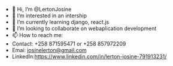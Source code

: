 - 👋 Hi, I’m @LertonJosine
- 👀 I’m interested in an intership
- 🌱 I’m currently learning django, react.js
- 💞️ I’m looking to collaborate on webaplication development
- 📫 How to reach me:
- Contact: +258 871595471 or +258 857972209
- Emai: josinelerton@gmail.com
- LinkedIn:https://www.linkedin.com/in/lerton-josine-791913231/

<!---
LertonJosine/LertonJosine is a ✨ special ✨ repository because its `README.md` (this file) appears on your GitHub profile.
You can click the Preview link to take a look at your changes.
--->

